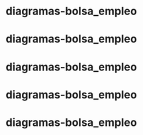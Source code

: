 # diagramas-bolsa_empleo
# diagramas-bolsa_empleo
# diagramas-bolsa_empleo
# diagramas-bolsa_empleo
# diagramas-bolsa_empleo
